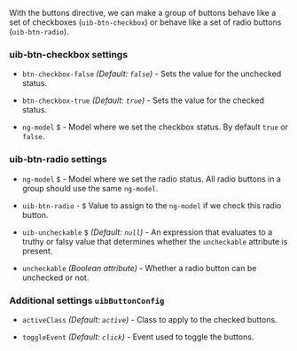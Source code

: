 With the buttons directive, we can make a group of buttons behave like a set of checkboxes (`uib-btn-checkbox`) or behave like a set of radio buttons (`uib-btn-radio`).

### uib-btn-checkbox settings

* `btn-checkbox-false`
  _(Default: `false`)_ -
  Sets the value for the unchecked status.
  
* `btn-checkbox-true`
  _(Default: `true`)_ -
  Sets the value for the checked status.
  
* `ng-model`
  <small class="badge">$</small>
  <i class="glyphicon glyphicon-eye-open"></i> -
  Model where we set the checkbox status. By default `true` or `false`.

### uib-btn-radio settings

* `ng-model`
  <small class="badge">$</small>
  <i class="glyphicon glyphicon-eye-open"></i> -
  Model where we set the radio status. All radio buttons in a group should use the same `ng-model`.
    
* `uib-btn-radio` -
  <small class="badge">$</small>
  Value to assign to the `ng-model` if we check this radio button.

* `uib-uncheckable`
  <small class="badge">$</small>
  _(Default: `null`)_ -
  An expression that evaluates to a truthy or falsy value that determines whether the `uncheckable` attribute is present.
  
* `uncheckable`
  _(Boolean attribute)_ -
  Whether a radio button can be unchecked or not.
  
### Additional settings `uibButtonConfig`

* `activeClass`
  _(Default: `active`)_ -
  Class to apply to the checked buttons.
  
* `toggleEvent`
  _(Default: `click`)_ -
  Event used to toggle the buttons.
